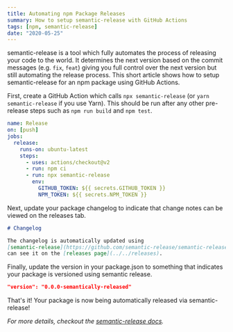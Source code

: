 ```yaml
---
title: Automating npm Package Releases
summary: How to setup semantic-release with GitHub Actions
tags: [npm, semantic-release]
date: "2020-05-25"
---
```


semantic-release is a tool which fully automates the process of releasing your
code to the world. It determines the next version based on the commit messages
(e.g. `fix`, `feat`) giving you full control over the next version but still
automating the release process. This short article shows how to setup
semantic-release for an npm package using GitHub Actions.

First, create a GitHub Action which calls `npx semantic-release` (or
`yarn semantic-release` if you use Yarn). This should be run after any other
pre-release steps such as `npm run build` and `npm test`.

```yml:.github/workflows/release.yml
name: Release
on: [push]
jobs:
  release:
    runs-on: ubuntu-latest
    steps:
      - uses: actions/checkout@v2
      - run: npm ci
      - run: npx semantic-release
        env:
          GITHUB_TOKEN: ${{ secrets.GITHUB_TOKEN }}
          NPM_TOKEN: ${{ secrets.NPM_TOKEN }}
```

Next, update your package changelog to indicate that change notes can be viewed
on the releases tab.

```md:CHANGELOG.md
# Changelog

The changelog is automatically updated using
[semantic-release](https://github.com/semantic-release/semantic-release). You
can see it on the [releases page](../../releases).
```

Finally, update the version in your package.json to something that indicates
your package is versioned using semantic release.

```json:package.json
"version": "0.0.0-semantically-released"
```

That's it! Your package is now being automatically released via
semantic-release!

_For more details, checkout the
[semantic-release docs](https://github.com/semantic-release/semantic-release/blob/master/docs/recipes/github-actions.md#using-semantic-release-with-github-actions)._
